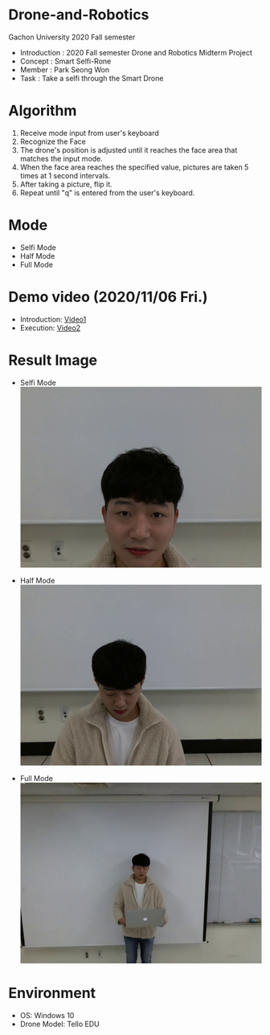 # Drone-and-Robotics
Gachon University 2020 Fall semester

* Introduction : 2020 Fall semester Drone and Robotics Midterm Project
* Concept : Smart Selfi-Rone
* Member : Park Seong Won
* Task : Take a selfi through the Smart Drone

# Algorithm
1. Receive mode input from user's keyboard
2. Recognize the Face
3. The drone's position is adjusted until it reaches the face area that matches the input mode.
4. When the face area reaches the specified value, pictures are taken 5 times at 1 second intervals.
5. After taking a picture, flip it.
6. Repeat until "q" is entered from the user's keyboard.

# Mode
* Selfi Mode
* Half Mode
* Full Mode

# Demo video (2020/11/06 Fri.)
* Introduction: [Video1](https://drive.google.com/file/d/1uPZNUORh5YrPnLT0MgBV4J3P_IPJl68n/view?usp=sharing)
* Execution: [Video2](https://drive.google.com/file/d/1x7Fmtb-u_2XtLRN8AWnngtexW7QYhhUR/view?usp=sharing)

# Result Image
* Selfi Mode
![ScreenShot](Selfi_Mode/Selfi_Mode_img_5.jpg)

* Half Mode
![ScreenShot](Half_Mode/Half_Mode_img_5.jpg)

* Full Mode
![ScreenShot](Full_Mode/Full_Mode_img_5.jpg)

# Environment
* OS: Windows 10
* Drone Model: Tello EDU
